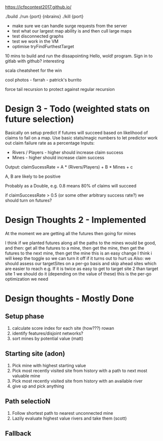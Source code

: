 https://icfpcontest2017.github.io/

./build
./run {port} {nbrains}
./kill {port}

- make sure we can handle surge requests from the server
- test what our largest map ability is and then cull large maps
- test disconnected graphs
- test we work in the VM
- optimise tryFindFurthestTarget

10 mins to build and run the dissapointing Hello, wold! program.
Sign in to gitlab with github? interesting

scala cheatsheet for the win

cool photos - farrah - patrick's burrito

force tail recursion to protect against regular recursion

# Design 3 - Todo (weighted stats on future selection)

Basically on setup predict if futures will succeed based on likelihood of claims to fail on a map.
Use basic stats/magic numbers to let predictor work out claim failure rate as a percentage
Inputs:
 * Rivers / Players - higher should increase claim success
 * Mines - higher should increase claim success

Output: claimSucessRate = A * (Rivers/Players) + B * Mines + c

A, B are likely to be positive

Probably as a Double, e.g. 0.8 means 80% of claims will succeed

if claimSuccessRate > 0.5 (or some other arbitrary success rate?) we should turn on futures?

# Design Thoughts 2 - Implemented
At the moment we are getting all the futures then going for mines

I think if we planted futures along all the paths to the mines would be good, and then:
get all the futures to a mine, then get the mine, then get the futures to the next mine, then get the mine
this is an easy change I think
i will keep the toggle so we can turn it off if it turns out to hurt us
Also: we should assess our targetSites on a per-go basis and skip ahead sites which are easier to reach
e.g. If it is twice as easy to get to target site 2 than target site 1 we should do it (depending on the value of these)
this is the per-go optimization we need


# Design thoughts - Mostly Done
## Setup phase
1. calculate score index for each site (how???) rowan
2. identify features/disjoint networks?
3. sort mines by potential value (matt)
 
## Starting site (adon)
1. Pick mine with highest starting value
2. Pick most recently visited site from history with a path to next most valuable mine
3. Pick most recently visited site from history with an available river
4. give up and pick anything

## Path selectioN
1. Follow shortest path to nearest unconnected mine
2. Lazily evaluate highest value rivers and take them (scott)

## Fallback

